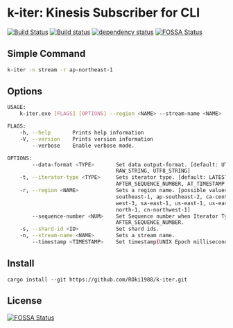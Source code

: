 # k-iter: Kinesis Subscriber for CLI

[![Build Status](https://travis-ci.org/ROki1988/k-iter.svg?branch=master)](https://travis-ci.org/ROki1988/k-iter) [![Build status](https://ci.appveyor.com/api/projects/status/omrdwsvjciq68xf9?svg=true)](https://ci.appveyor.com/project/ROki1988/k-iter) [![dependency status](https://deps.rs/repo/github/ROki1988/k-iter/status.svg)](https://deps.rs/repo/github/ROki1988/k-iter)
[![FOSSA Status](https://app.fossa.io/api/projects/git%2Bgithub.com%2FROki1988%2Fk-iter.svg?type=shield)](https://app.fossa.io/projects/git%2Bgithub.com%2FROki1988%2Fk-iter?ref=badge_shield)

## Simple Command

```sh
k-iter -n stream -r ap-northeast-1
```

## Options

```bash
USAGE:
    k-iter.exe [FLAGS] [OPTIONS] --region <NAME> --stream-name <NAME>

FLAGS:
    -h, --help       Prints help information
    -V, --version    Prints version information
        --verbose    Enable verbose mode.

OPTIONS:
        --data-format <TYPE>       Set data output-format. [default: UTF8_STRING]  [possible values: RAW_BYTES,
                                   RAW_STRING, UTF8_STRING]
    -t, --iterator-type <TYPE>     Sets iterator type. [default: LATEST]  [possible values: LATEST, AT_SEQUENCE_NUMBER,
                                   AFTER_SEQUENCE_NUMBER, AT_TIMESTAMP, TRIM_HORIZON]
    -r, --region <NAME>            Sets a region name. [possible values: ap-northeast-1, ap-northeast-2, ap-south-1, ap-
                                   southeast-1, ap-southeast-2, ca-central-1, eu-central-1, eu-west-1, eu-west-2, eu-
                                   west-3, sa-east-1, us-east-1, us-east-2, us-west-1, us-west-2, us-gov-west-1, cn-
                                   north-1, cn-northwest-1]
        --sequence-number <NUM>    Set Sequence number when Iterator Type is AT_SEQUENCE_NUMBER or
                                   AFTER_SEQUENCE_NUMBER.
    -s, --shard-id <ID>            Set shard ids.
    -n, --stream-name <NAME>       Sets a stream name.
        --timestamp <TIMESTAMP>    Set timestamp(UNIX Epoch milliseconds) when Iterator Type is AT_TIMESTAMP.
```

## Install

```
cargo install --git https://github.com/ROki1988/k-iter.git
```

## License
[![FOSSA Status](https://app.fossa.io/api/projects/git%2Bgithub.com%2FROki1988%2Fk-iter.svg?type=large)](https://app.fossa.io/projects/git%2Bgithub.com%2FROki1988%2Fk-iter?ref=badge_large)